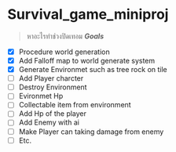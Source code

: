 # Survival_game_miniproj
> หาอะไรทำช่วงปิดเทอม
**_Goals_**
- [x] Procedure world generation                          
- [x] Add Falloff map to world generate system        
- [x] Generate Environmet such as tree rock on tile
- [ ] Add Player charcter 
- [ ] Destroy Environment 
- [ ] Evironmet Hp  
- [ ] Collectable item from environment                 
- [ ] Add Hp of the player                            
- [ ] Add Enemy with ai                                
- [ ] Make Player can taking damage from enemy           
- [ ] Etc.
